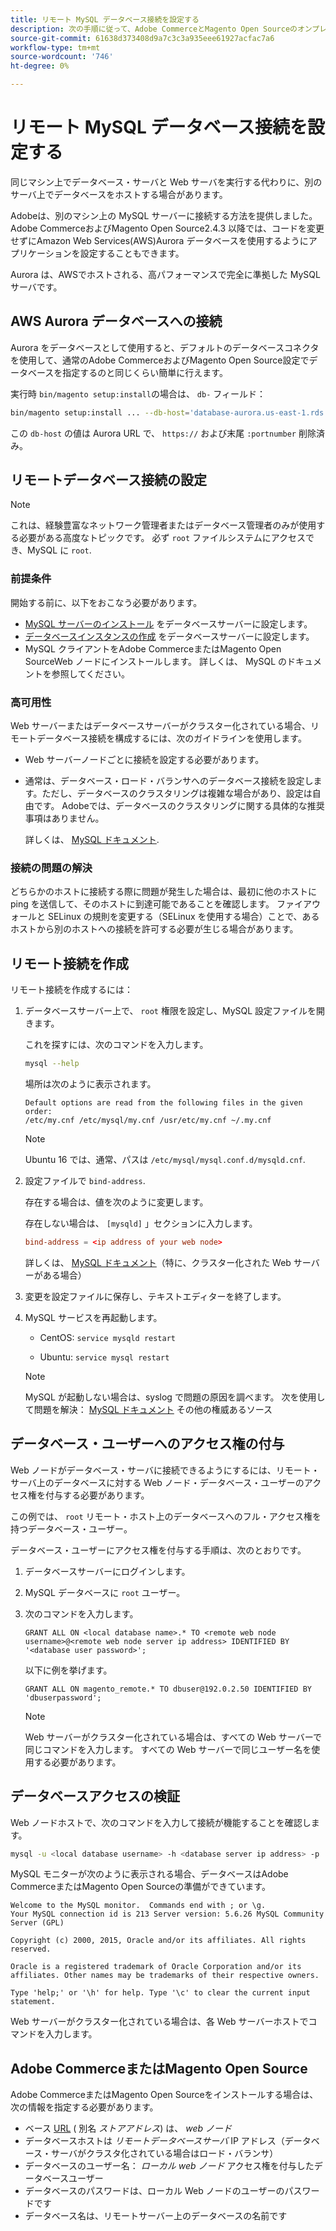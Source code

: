 ```yaml
---
title: リモート MySQL データベース接続を設定する
description: 次の手順に従って、Adobe CommerceとMagento Open Sourceのオンプレミスインストールでリモートデータベース接続を設定します。
source-git-commit: 61638d373408d9a7c3c3a935eee61927acfac7a6
workflow-type: tm+mt
source-wordcount: '746'
ht-degree: 0%

---
```



# リモート MySQL データベース接続を設定する

同じマシン上でデータベース・サーバと Web サーバを実行する代わりに、別のサーバ上でデータベースをホストする場合があります。

Adobeは、別のマシン上の MySQL サーバーに接続する方法を提供しました。 Adobe CommerceおよびMagento Open Source2.4.3 以降では、コードを変更せずにAmazon Web Services(AWS)Aurora データベースを使用するようにアプリケーションを設定することもできます。

Aurora は、AWSでホストされる、高パフォーマンスで完全に準拠した MySQL サーバです。

## AWS Aurora データベースへの接続

Aurora をデータベースとして使用すると、デフォルトのデータベースコネクタを使用して、通常のAdobe CommerceおよびMagento Open Source設定でデータベースを指定するのと同じくらい簡単に行えます。

実行時 `bin/magento setup:install`の場合は、 `db-` フィールド：

```bash
bin/magento setup:install ... --db-host='database-aurora.us-east-1.rds.amazonaws.com' --db-name='magento2' --db-user='username' --db-password='password' ...
```

この `db-host` の値は Aurora URL で、 `https://` および末尾 `:portnumber`  削除済み。

## リモートデータベース接続の設定

>[!NOTE]
>
>これは、経験豊富なネットワーク管理者またはデータベース管理者のみが使用する必要がある高度なトピックです。 必ず `root` ファイルシステムにアクセスでき、MySQL に `root`.

### 前提条件

開始する前に、以下をおこなう必要があります。

* [MySQL サーバーのインストール](mysql.md) をデータベースサーバーに設定します。
* [データベースインスタンスの作成](mysql.md#configuring-the-database-instance) をデータベースサーバーに設定します。
* MySQL クライアントをAdobe CommerceまたはMagento Open SourceWeb ノードにインストールします。 詳しくは、 MySQL のドキュメントを参照してください。

### 高可用性

Web サーバーまたはデータベースサーバーがクラスター化されている場合、リモートデータベース接続を構成するには、次のガイドラインを使用します。

* Web サーバーノードごとに接続を設定する必要があります。
* 通常は、データベース・ロード・バランサへのデータベース接続を設定します。ただし、データベースのクラスタリングは複雑な場合があり、設定は自由です。 Adobeでは、データベースのクラスタリングに関する具体的な推奨事項はありません。

   詳しくは、 [MySQL ドキュメント](https://dev.mysql.com/doc/refman/5.6/en/mysql-cluster.html).

### 接続の問題の解決

どちらかのホストに接続する際に問題が発生した場合は、最初に他のホストに ping を送信して、そのホストに到達可能であることを確認します。 ファイアウォールと SELinux の規則を変更する（SELinux を使用する場合）ことで、あるホストから別のホストへの接続を許可する必要が生じる場合があります。

## リモート接続を作成

リモート接続を作成するには：

1. データベースサーバー上で、 `root` 権限を設定し、MySQL 設定ファイルを開きます。

   これを探すには、次のコマンドを入力します。

   ```bash
   mysql --help
   ```

   場所は次のように表示されます。

   ```terminal
   Default options are read from the following files in the given order:
   /etc/my.cnf /etc/mysql/my.cnf /usr/etc/my.cnf ~/.my.cnf
   ```

   >[!NOTE]
   >
   >Ubuntu 16 では、通常、パスは `/etc/mysql/mysql.conf.d/mysqld.cnf`.

1. 設定ファイルで `bind-address`.

   存在する場合は、値を次のように変更します。

   存在しない場合は、 `[mysqld]` 」セクションに入力します。

   ```conf
   bind-address = <ip address of your web node>
   ```

   詳しくは、 [MySQL ドキュメント](https://dev.mysql.com/doc/refman/5.6/en/server-options.html)（特に、クラスター化された Web サーバーがある場合）

1. 変更を設定ファイルに保存し、テキストエディターを終了します。
1. MySQL サービスを再起動します。

   * CentOS: `service mysqld restart`

   * Ubuntu: `service mysql restart`
   >[!NOTE]
   >
   >MySQL が起動しない場合は、syslog で問題の原因を調べます。 次を使用して問題を解決： [MySQL ドキュメント](https://dev.mysql.com/doc/refman/5.6/en/server-options.html#option_mysqld_bind-address) その他の権威あるソース

## データベース・ユーザーへのアクセス権の付与

Web ノードがデータベース・サーバに接続できるようにするには、リモート・サーバ上のデータベースに対する Web ノード・データベース・ユーザーのアクセス権を付与する必要があります。

この例では、 `root` リモート・ホスト上のデータベースへのフル・アクセス権を持つデータベース・ユーザー。

データベース・ユーザーにアクセス権を付与する手順は、次のとおりです。

1. データベースサーバーにログインします。
1. MySQL データベースに `root` ユーザー。
1. 次のコマンドを入力します。

   ```shell
   GRANT ALL ON <local database name>.* TO <remote web node username>@<remote web node server ip address> IDENTIFIED BY '<database user password>';
   ```

   以下に例を挙げます。

   ```shell
   GRANT ALL ON magento_remote.* TO dbuser@192.0.2.50 IDENTIFIED BY 'dbuserpassword';
   ```

   >[!NOTE]
   >
   >Web サーバーがクラスター化されている場合は、すべての Web サーバーで同じコマンドを入力します。 すべての Web サーバーで同じユーザー名を使用する必要があります。

## データベースアクセスの検証

Web ノードホストで、次のコマンドを入力して接続が機能することを確認します。

```bash
mysql -u <local database username> -h <database server ip address> -p
```

MySQL モニターが次のように表示される場合、データベースはAdobe CommerceまたはMagento Open Sourceの準備ができています。

```terminal
Welcome to the MySQL monitor.  Commands end with ; or \g.
Your MySQL connection id is 213 Server version: 5.6.26 MySQL Community Server (GPL)

Copyright (c) 2000, 2015, Oracle and/or its affiliates. All rights reserved.

Oracle is a registered trademark of Oracle Corporation and/or its affiliates. Other names may be trademarks of their respective owners.

Type 'help;' or '\h' for help. Type '\c' to clear the current input statement.
```

Web サーバーがクラスター化されている場合は、各 Web サーバーホストでコマンドを入力します。

## Adobe CommerceまたはMagento Open Source

Adobe CommerceまたはMagento Open Sourceをインストールする場合は、次の情報を指定する必要があります。

* ベース [URL](https://glossary.magento.com/url) ( 別名 *ストアアドレス*) は、 *web ノード*
* データベースホストは *リモートデータベースサーバ* IP アドレス（データベース・サーバがクラスタ化されている場合はロード・バランサ）
* データベースのユーザー名： *ローカル web ノード* アクセス権を付与したデータベースユーザー
* データベースのパスワードは、ローカル Web ノードのユーザーのパスワードです
* データベース名は、リモートサーバー上のデータベースの名前です
